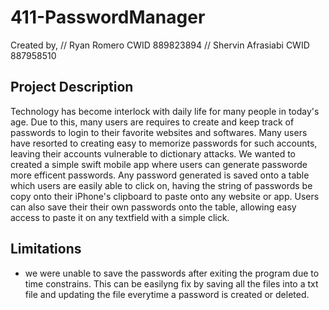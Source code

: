 # 411-PasswordManager

Created by,
//  Ryan Romero         CWID 889823894
//  Shervin Afrasiabi   CWID 887958510

## Project Description
Technology has become interlock with daily life for many people in today's age. Due to this, many users are requires to create and keep track of passwords to login to their favorite websites and softwares. Many users have resorted to creating easy to memorize passwords for such accounts, leaving their accounts vulnerable to dictionary attacks. 
We wanted to created a simple swift mobile app where users can generate passworde more efficent passwords. Any password generated is saved onto a table which users are easily able to click on, having the string of passwords be copy onto their iPhone's clipboard to paste onto any website or app. 
Users can also save their their own passwords onto the table, allowing easy access to paste it on any textfield with a simple click.
## Limitations
- we were unable to save the passwords after exiting the program due to time constrains. This can be easilyng fix by saving all the files into a txt file and updating the file everytime a password is created or deleted. 
